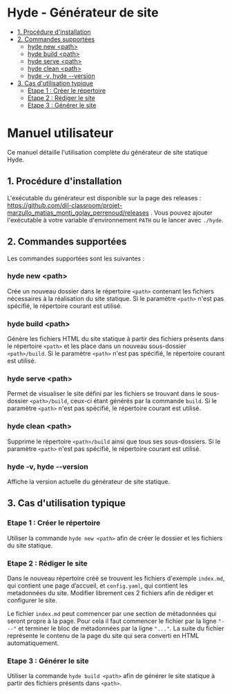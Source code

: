 # Hyde - Générateur de site
  * [1. Procédure d'installation](#1-procédure-dinstallation)
  * [2. Commandes supportées](#2-commandes-supportées)
    + [hyde new \<path>](#hyde-new-path)
    + [hyde build \<path>](#hyde-build-path)
    + [hyde serve \<path>](#hyde-serve-path)
    + [hyde clean \<path>](#hyde-clean-path)
    + [hyde -v, hyde --version](#hyde--v-hyde---version)
  * [3. Cas d'utilisation typique](#3-cas-dutilisation-typique)
    + [Etape 1 : Créer le répertoire](#etape-1---créer-le-répertoire)
    + [Etape 2 : Rédiger le site](#etape-2---rédiger-le-site)
    + [Etape 3 : Générer le site](#etape-3---générer-le-site)

# Manuel utilisateur

Ce manuel détaille l'utilisation complète du générateur de site statique Hyde.

## 1. Procédure d'installation

L'exécutable du générateur est disponible sur la page des releases : https://github.com/dil-classroom/projet-marzullo_matias_monti_golay_perrenoud/releases .
Vous pouvez ajouter l'exécutable à votre variable d'environnement `PATH` ou le lancer avec `./hyde`.  


## 2. Commandes supportées
Les commandes supportées sont les suivantes :

### hyde new \<path>
Crée un nouveau dossier dans le répertoire ```<path>``` contenant les fichiers nécessaires à la réalisation du site statique.
Si le paramètre ```<path>``` n'est pas spécifié, le répertoire courant est utilisé.

### hyde build \<path>
Génère les fichiers HTML du site statique à partir des fichiers présents dans le répertoire ```<path>``` et les place dans un nouveau sous-dossier ```<path>/build```.
Si le paramètre ```<path>``` n'est pas spécifié, le répertoire courant est utilisé.

### hyde serve \<path>
Permet de visualiser le site défini par les fichiers se trouvant dans le sous-dossier ```<path>/build```, ceux-ci étant générés par la commande ```build```.
Si le paramètre ```<path>``` n'est pas spécifié, le répertoire courant est utilisé.

### hyde clean \<path>
Supprime le répertoire ```<path>/build``` ainsi que tous ses sous-dossiers.
Si le paramètre ```<path>``` n'est pas spécifié, le répertoire courant est utilisé.

### hyde -v, hyde --version
Affiche la version actuelle du générateur de site statique.

## 3. Cas d'utilisation typique

### Etape 1 : Créer le répertoire
Utiliser la commande ```hyde new <path>``` afin de créer le dossier et les fichiers du site statique.

### Etape 2 : Rédiger le site
Dans le nouveau répertoire créé se trouvent les fichiers d'exemple ```index.md```, qui contient une page d’accueil, et ```config.yaml```, qui contient les metadonnées du site. Modifier librement ces 2 fichiers afin de rédiger et configurer le site.

Le fichier ```index.md``` peut commencer par une section de métadonnées qui seront propre à la page. Pour cela il faut commencer le fichier par la ligne ```"---"``` et terminer le bloc de métadonnées par la ligne ```"..."```. La suite du fichier représente le contenu de la page du site qui sera converti en HTML automatiquement.

### Etape 3 : Générer le site
Utiliser la commande ```hyde build <path>``` afin de générer le site statique à partir des fichiers présents dans ```<path>```.
